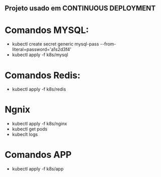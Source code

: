 ## Projeto usado em CONTINUOUS DEPLOYMENT


# Comandos MYSQL:

- kubectl create secret generic mysql-pass --from-literal=password='a1s2d3f4'
- kubectl apply -f k8s/mysql

# Comandos Redis:
- kubectl apply -f k8s/redis

# Ngnix
- kubectl apply -f k8s/nginx
- kubectl get pods
- kubeclt logs <name>

# Comandos APP
- kubectl apply -f k8s/app